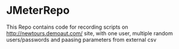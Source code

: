 # JMeterRepo
This Repo contains code for recording scripts on http://newtours.demoaut.com/ site, with one user, multiple random users/passwords and paasing parameters from external csv
